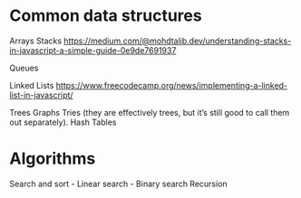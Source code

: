 # Common data structures
Arrays
Stacks
https://medium.com/@mohdtalib.dev/understanding-stacks-in-javascript-a-simple-guide-0e9de7691937

Queues

Linked Lists
https://www.freecodecamp.org/news/implementing-a-linked-list-in-javascript/

Trees
Graphs
Tries (they are effectively trees, but it’s still good to call them out separately).
Hash Tables

# Algorithms
Search and sort 
    - Linear search
    - Binary search
Recursion
